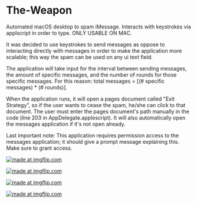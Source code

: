 # The-Weapon

Automated macOS desktop to spam iMessage. Interacts with keystrokes via applscript in order to type. ONLY USABLE ON MAC.

It was decided to use keystrokes to send messages as oppose to interacting directly with messages in order to make the application more scalable; this way the spam can be used on any ui text field.

The application will take input for the interval between sending messages, the amount of specific messages, and the number of rounds for those specific messages. For this reason: total messages = [(# specific messages) * (# rounds)].

When the application runs, it will open a pages document called "Exit Strategy", so if the user wants to cease the spam, he/she can click to that document. The user must enter the pages document's path manually in the code (line 203 in AppDelegate.applescript). It will also automatically open the messages application if it's not open already. 

Last important note: This application requires permission access to the messages application; it should give a prompt message explaining this. Make sure to grant access.

<a href="https://imgflip.com/gif/3q0p3i"><img src="https://i.imgflip.com/3q0p3i.gif" title="made at imgflip.com"/></a>

<a href="https://imgflip.com/gif/3q0pa9"><img src="https://i.imgflip.com/3q0pa9.gif" title="made at imgflip.com"/></a>

<a href="https://imgflip.com/gif/3q0pfq"><img src="https://i.imgflip.com/3q0pfq.gif" title="made at imgflip.com"/></a>

<a href="https://imgflip.com/gif/3q0pkr"><img src="https://i.imgflip.com/3q0pkr.gif" title="made at imgflip.com"/></a>
